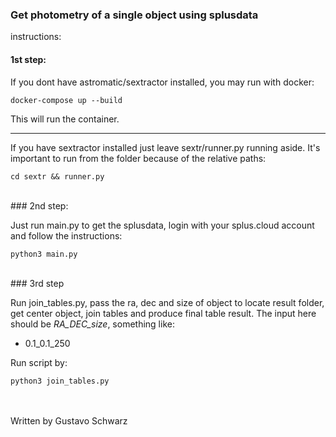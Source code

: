 ### Get photometry of a single object using splusdata

instructions: 

#### 1st step: 
If you dont have astromatic/sextractor installed, you may run with docker:

```
docker-compose up --build
``` 

This will run the container. 

----
If you have sextractor installed just leave sextr/runner.py running aside. It's important to run from the folder because of the relative paths:

```
cd sextr && runner.py
```

<br>
### 2nd step: 

Just run main.py to get the splusdata, login with your splus.cloud account and follow the instructions:

```
python3 main.py
```

<br>
### 3rd step

Run join_tables.py, pass the ra, dec and size of object to locate result folder, get center object, join tables and produce final table result. 
The input here should be *RA_DEC_size*, something like:

- 0.1_0.1_250

Run script by:
```
python3 join_tables.py
```

<br>
<br>
Written by Gustavo Schwarz 

